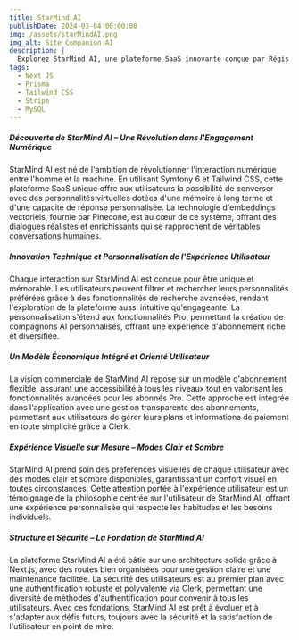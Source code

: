 ```yaml
---
title: StarMind AI
publishDate: 2024-03-04 00:00:00
img: /assets/starMindAI.png
img_alt: Site Companion AI
description: |
  Explorez StarMind AI, une plateforme SaaS innovante conçue par Régis Laffond où les utilisateurs peuvent interagir avec des personnalités virtuelles telles qu'Elon Musk ou Albert Einstein. Grâce à une IA avancée et à une interface utilisateur intuitive offerte par Symfony 6 et Tailwind CSS, StarMind AI ouvre de nouveaux horizons dans l'engagement numérique et la personnalisation des interactions.
tags:
  - Next JS
  - Prisma
  - Tailwind CSS
  - Stripe
  - MySQL
---
```


##### Découverte de StarMind AI – Une Révolution dans l'Engagement Numérique
StarMind AI est né de l'ambition de révolutionner l'interaction numérique entre l'homme et la machine. En utilisant Symfony 6 et Tailwind CSS, cette plateforme SaaS unique offre aux utilisateurs la possibilité de converser avec des personnalités virtuelles dotées d'une mémoire à long terme et d'une capacité de réponse personnalisée. La technologie d'embeddings vectoriels, fournie par Pinecone, est au cœur de ce système, offrant des dialogues réalistes et enrichissants qui se rapprochent de véritables conversations humaines.

##### Innovation Technique et Personnalisation de l'Expérience Utilisateur
Chaque interaction sur StarMind AI est conçue pour être unique et mémorable. Les utilisateurs peuvent filtrer et rechercher leurs personnalités préférées grâce à des fonctionnalités de recherche avancées, rendant l'exploration de la plateforme aussi intuitive qu'engageante. La personnalisation s'étend aux fonctionnalités Pro, permettant la création de compagnons AI personnalisés, offrant une expérience d'abonnement riche et diversifiée.

##### Un Modèle Économique Intégré et Orienté Utilisateur
La vision commerciale de StarMind AI repose sur un modèle d'abonnement flexible, assurant une accessibilité à tous les niveaux tout en valorisant les fonctionnalités avancées pour les abonnés Pro. Cette approche est intégrée dans l'application avec une gestion transparente des abonnements, permettant aux utilisateurs de gérer leurs plans et informations de paiement en toute simplicité grâce à Clerk.

##### Expérience Visuelle sur Mesure – Modes Clair et Sombre
StarMind AI prend soin des préférences visuelles de chaque utilisateur avec des modes clair et sombre disponibles, garantissant un confort visuel en toutes circonstances. Cette attention portée à l'expérience utilisateur est un témoignage de la philosophie centrée sur l'utilisateur de StarMind AI, offrant une expérience personnalisée qui respecte les habitudes et les besoins individuels.

##### Structure et Sécurité – La Fondation de StarMind AI
La plateforme StarMind AI a été bâtie sur une architecture solide grâce à Next.js, avec des routes bien organisées pour une gestion claire et une maintenance facilitée. La sécurité des utilisateurs est au premier plan avec une authentification robuste et polyvalente via Clerk, permettant une diversité de méthodes d'authentification pour convenir à tous les utilisateurs. Avec ces fondations, StarMind AI est prêt à évoluer et à s'adapter aux défis futurs, toujours avec la sécurité et la satisfaction de l'utilisateur en point de mire.

